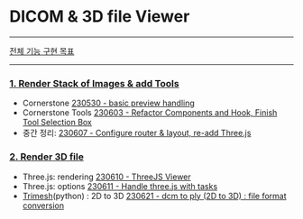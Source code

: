 # DICOM & 3D file Viewer

---

[전체 기능 구현 목표](https://github.com/dusunax/dicom-viewer/wiki/0.-%EA%B8%B0%EB%8A%A5-%EA%B5%AC%ED%98%84-%EB%AA%A9%ED%91%9C)

---

### [1. Render Stack of Images & add Tools](https://github.com/dusunax/dicom-viewer/issues/1)

- Cornerstone [230530 - basic preview handling](https://github.com/dusunax/dicom-viewer/issues/1#issuecomment-1568791938)
- Cornerstone Tools [230603 - Refactor Components and Hook, Finish Tool Selection Box](https://github.com/dusunax/dicom-viewer/issues/2)
- 중간 정리: [230607 - Configure router & layout, re-add Three.js](https://github.com/dusunax/dicom-viewer/issues/4)

### [2. Render 3D file](https://github.com/dusunax/dicom-viewer/issues/5)

- Three.js: rendering [230610 - ThreeJS Viewer](https://github.com/dusunax/dicom-viewer/issues/6)
- Three.js: options [230611 - Handle three.js with tasks](https://github.com/dusunax/dicom-viewer/issues/8)
- [Trimesh](https://github.com/mikedh/trimesh)(python) : 2D to 3D [230621 - dcm to ply (2D to 3D) : file format conversion](https://github.com/dusunax/dicom-viewer/issues/10)
